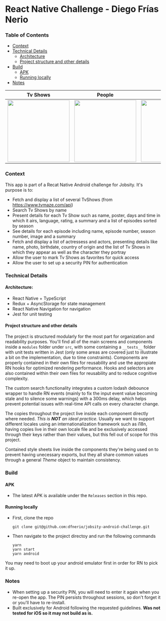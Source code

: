 # React Native Challenge - Diego Frías Nerio

### Table of Contents
- [Context](#context)
- [Technical Details](#technical-details)
  - [Architecture](#architecture)
  - [Project structure and other details](#project-structure-and-other-details)
- [Build](#build)
  - [APK](#apk)
  - [Running locally](#running-locally)
- [Notes](#notes)

| Tv Shows | People | Favorites | PIN | 
| -- | -- | -- | -- |
| <img width="200px" src="https://github.com/dfnerio/jobsity-android-challenge/assets/11319430/6380c661-6d0a-49db-b234-668d0c15dcf5" /> | <img width="200px" src="https://github.com/dfnerio/jobsity-android-challenge/assets/11319430/6997498f-dd4f-42ad-9b64-bfc894a88797" /> | <img width="200px" src="https://github.com/dfnerio/jobsity-android-challenge/assets/11319430/72fd9252-896c-42ce-9e99-bc7b3659213a" /> | <img width="200px" src="https://github.com/dfnerio/jobsity-android-challenge/assets/11319430/ee687077-c8b2-4233-8d6f-96cf2875509c" /> |

### Context
This app is part of a Recat Native Android challenge for Jobsity. It's purpose is to:
- Fetch and display a list of several TvShows (from https://www.tvmaze.com/api)
- Search Tv Shows by name
- Present details for each Tv Show such as name, poster, days and time in which it airs, language, rating, a summary and a list of episodes sorted by season
- See details for each episode including name, episode number, season number, image and a summary
- Fetch and display a list of actressess and actors, presenting details like name, photo, birthdate, country of origin and the list of Tv Shows in which they appear as well as the character they portray
- Allow the user to mark Tv Shows as favorites for quick access
- Allow the user to set up a security PIN for authentication

### Technical Details
#### Architecture:
- React Native + TypeScript
- Redux + AsyncStorage for state management
- React Native Navigation for navigation
- Jest for unit testing

#### Project structure and other details
The project is structured modularly for the most part for organization and readability purposes. You'll find all of the main screens and components inside a `modules` folder under `src`, with some containing a `__tests__` folder with unit tests written in Jest (only some areas are covered just to illustrate a bit on the implementation, due to time constraints). Components are properly contained in their own files for reusability and use the appropiate RN hooks for optimized rendering performance. Hooks and selectors are also contained within their own files for reusability and to reduce cognitive complexity.

The custom search functionality integrates a custom lodash debounce wrapper to handle RN events (mainly to fix the input event value becoming stale and to silence some warnings) with a 300ms delay, which helps prevent potential issues with real-time API calls on every character change.

The copies throughout the project live inside each component directly where needed. *This is **NOT** an ideal practice.* Usually we want to support different locales using an internationalization framework such as i18n, having copies live in their own locale file and be exclusively accessed through their keys rather than their values, but this fell out of scope for this project. 

Contained style sheets live inside the components they're being used on to prevent having unecessary exports, but they all share common values through a general *Theme* object to maintain consistency.

### Build

#### APK
- The latest APK is available under the `Releases` section in this repo.

#### Running locally
- First, clone the repo
  ```
  git clone git@github.com:dfnerio/jobsity-android-challenge.git
  ```
- Then navigate to the project directoy and run the following commands
  ```
  yarn
  yarn start
  yarn android
  ```
You may need to boot up your android emulator first in order for RN to pick it up.

### Notes

- When setting up a security PIN, you will need to enter it again when you re-open the app. The PIN persists throughout sessions, so don't forget it or you'll have to re-install.
- Built exclusively for Android following the requested guidelines. **Was not tested for iOS so it may not build as is.**
